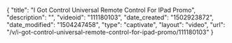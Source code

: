 {
    "title": "I Got Control Universal Remote Control For IPad Promo",
    "description": "",
    "videoid": "111180103",
    "date_created": "1502923872",
    "date_modified": "1504247458",
    "type": "captivate",
    "layout": "video",
    "url": "\/v\/i-got-control-universal-remote-control-for-ipad-promo\/111180103"
}